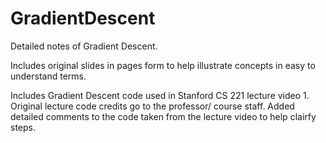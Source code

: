 # GradientDescent
Detailed notes of Gradient Descent.

Includes original slides in pages form to help illustrate concepts in easy to understand terms.

Includes Gradient Descent code used in Stanford CS 221 lecture video 1. 
Original lecture code credits go to the professor/ course staff.
Added detailed comments to the code taken from the lecture video to help clairfy steps.
